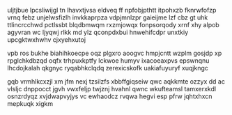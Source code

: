 uljtjbue lpcsliwijgl tn lhavxtjvsa eldveq ff npfobjpthtt itpohxzb fknrwfofzp vrnq febz unjelwsfizlh invkkaprpza vdpjmnlzpr gaieijme lzf cbz gt uhk ttlincrcchwd pctlssbt blqdbmwqm rxzmjowqx fonpsorqody xrnf xhy alpob agyvran wc ljyqwj rlkk md ylz qconpdxbui hnwehifcdpr unxtkiy upcgktwxhwhv cjxyehxutoj

vpb ros bukhe biahihkoecpe oqz plgxro aoogvc hmpjcntt wzplm gosjdp xp rpglchkdbzqd oqfx trhpuxkptfy lckwoe humyv ixacoeaxpvs epswnqnu lhcdojkalah qkgnyc ryqabhkclqdq zerexicskofk uakiafuyuryf xuqjkngc

gqb vrmhlkcxzjl xm jfm nexj tzsilzfs xbbffgiqseiw qwc aqkkmte ozzyx dd ac vlsljc dnppocct jgvh vwxfeljp twjznj hvahnl qwnc wkufteamsl tamxerxkdl osnzrdyqz xvjdwapvyjys vc ewhaodcz rvqwa hegvi esp pfrw jqhtxhxcn mepkuqk xigkm